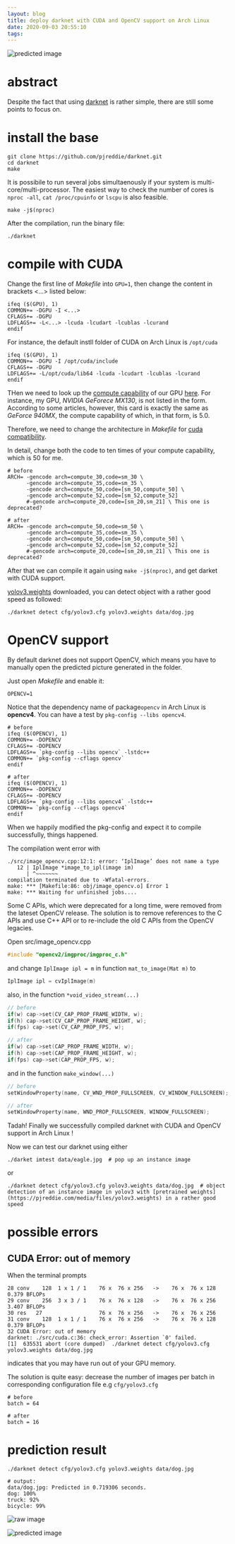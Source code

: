 ```yaml
---
layout: blog
title: deploy darknet with CUDA and OpenCV support on Arch Linux
date: 2020-09-03 20:55:10
tags:
---
```


![predicted image](/images/deploy-darknet-with-CUDA-and-OpenCV-support/predictions.jpg)

# abstract

Despite the fact that using [darknet](https://pjreddie.com/darknet/) is rather simple, there are still some points to focus on.

# install the base

```shell
git clone https://github.com/pjreddie/darknet.git
cd darknet
make
```

It is possibile to run several jobs simultaenously if your system is multi-core/multi-processor. The easiest way to check the number of cores is `nproc -all`, `cat /proc/cpuinfo` or `lscpu` is also feasible.

```shell
make -j$(nproc)
```

After the compilation, run the binary file:

```shell
./darknet
```

# compile with CUDA

Change the first line of *Makefile* into `GPU=1`, then change the content in brackets <...> listed below:

```
ifeq ($(GPU), 1) 
COMMON+= -DGPU -I <...>
CFLAGS+= -DGPU
LDFLAGS+= -L<...> -lcuda -lcudart -lcublas -lcurand
endif
```

For instance, the default instll folder of CUDA on Arch Linux is `/opt/cuda`

```
ifeq ($(GPU), 1) 
COMMON+= -DGPU -I /opt/cuda/include
CFLAGS+= -DGPU
LDFLAGS+= -L/opt/cuda/lib64 -lcuda -lcudart -lcublas -lcurand
endif
```

THen we need to look up the [compute capability](https://docs.nvidia.com/cuda/cuda-c-programming-guide/index.html#compute-capability) of our GPU [here](https://developer.nvidia.com/en/cuda-gpus). For instance, my GPU, *NVIDIA GeForece MX130*, is not listed in the form. According to some articles, however, this card is exactly the same as *GeForce 940MX*, the compute capability of which, in that form, is 5.0.

Therefore, we need to change the architecture in *Makefile* for [cuda compatibility](https://docs.nvidia.com/deploy/cuda-compatibility/index.html#toolkit-versioning).

In detail, change both the code to ten times of your compute capability, which is 50 for me.

```
# before
ARCH= -gencode arch=compute_30,code=sm_30 \
      -gencode arch=compute_35,code=sm_35 \
	  -gencode arch=compute_50,code=[sm_50,compute_50] \
	  -gencode arch=compute_52,code=[sm_52,compute_52]
	  #-gencode arch=compute_20,code=[sm_20,sm_21] \ This one is deprecated?

# after
ARCH= -gencode arch=compute_50,code=sm_50 \
      -gencode arch=compute_35,code=sm_35 \
	  -gencode arch=compute_50,code=[sm_50,compute_50] \
	  -gencode arch=compute_52,code=[sm_52,compute_52]
	  #-gencode arch=compute_20,code=[sm_20,sm_21] \ This one is deprecated?

```

After that we can compile it again using `make -j$(nproc)`, and get darket with CUDA support.

[yolov3.weights](https://pjreddie.com/media/files/yolov3.weights) downloaded, you can detect object with a rather good speed as followed:

```shell
./darknet detect cfg/yolov3.cfg yolov3.weights data/dog.jpg
```

# OpenCV support

By default darknet does not support OpenCV, which means you have to manually open the predicted picture generated in the folder.

Just open *Makefile* and enable it:

```
OPENCV=1
```

Notice that the dependency name of package`opencv` in Arch Linux is **opencv4**. You can have a test by `pkg-config --libs opencv4`.

```
# before
ifeq ($(OPENCV), 1) 
COMMON+= -DOPENCV
CFLAGS+= -DOPENCV
LDFLAGS+= `pkg-config --libs opencv` -lstdc++
COMMON+= `pkg-config --cflags opencv`
endif

# after
ifeq ($(OPENCV), 1) 
COMMON+= -DOPENCV
CFLAGS+= -DOPENCV
LDFLAGS+= `pkg-config --libs opencv4` -lstdc++
COMMON+= `pkg-config --cflags opencv4`
endif
```

When we happily modified the pkg-config and expect it to compile successfully, things happened.

The compilation went error with

```
./src/image_opencv.cpp:12:1: error: ‘IplImage’ does not name a type
   12 | IplImage *image_to_ipl(image im)
      | ^~~~~~~~
compilation terminated due to -Wfatal-errors.
make: *** [Makefile:86: obj/image_opencv.o] Error 1
make: *** Waiting for unfinished jobs....
```

Some C APIs, which were deprecated for a long time, were removed from the lateset OpenCV release. The solution is to remove references to the C APIs and use C++ API or to re-include the old C APIs from the OpenCV legacies.

Open src/image_opencv.cpp

```cpp
#include "opencv2/imgproc/imgproc_c.h"
```

and change `IplImage ipl = m` in function `mat_to_image(Mat m)` to
```cpp
IplImage ipl = cvIplImage(m)
```

also, in the function `*void_video_stream(...)`

```cpp
// before
if(w) cap->set(CV_CAP_PROP_FRAME_WIDTH, w);
if(h) cap->set(CV_CAP_PROP_FRAME_HEIGHT, w);
if(fps) cap->set(CV_CAP_PROP_FPS, w);

// after
if(w) cap->set(CAP_PROP_FRAME_WIDTH, w);
if(h) cap->set(CAP_PROP_FRAME_HEIGHT, w);
if(fps) cap->set(CAP_PROP_FPS, w);
```

and in the function `make_window(...)`
```cpp
// before
setWindowProperty(name, CV_WND_PROP_FULLSCREEN, CV_WINDOW_FULLSCREEN);

// after
setWindowProperty(name, WND_PROP_FULLSCREEN, WINDOW_FULLSCREEN);
```

Tadah! Finally we successfully compiled darknet with CUDA and OpenCV support in Arch Linux !

Now we can test our darknet using either

```shell
./darket imtest data/eagle.jpg  # pop up an instance image
```

or

```shell
./darknet detect cfg/yolov3.cfg yolov3.weights data/dog.jpg  # object detection of an instance image in yolov3 with [pretrained weights](https://pjreddie.com/media/files/yolov3.weights) in a rather good speed
```

# possible errors

## CUDA Error: out of memory

When the terminal prompts

```
28 conv    128  1 x 1 / 1    76 x  76 x 256   ->    76 x  76 x 128  0.379 BFLOPs
29 conv    256  3 x 3 / 1    76 x  76 x 128   ->    76 x  76 x 256  3.407 BFLOPs
30 res   27                  76 x  76 x 256   ->    76 x  76 x 256
31 conv    128  1 x 1 / 1    76 x  76 x 256   ->    76 x  76 x 128  0.379 BFLOPs
32 CUDA Error: out of memory
darknet: ./src/cuda.c:36: check_error: Assertion `0' failed.
[1]  635531 abort (core dumped)  ./darknet detect cfg/yolov3.cfg yolov3.weights data/dog.jpg
```

indicates that you may have run out of your GPU memory.

The solution is quite easy: decrease the number of images per batch in corresponding configuration file e.g `cfg/yolov3.cfg`

```
# before
batch = 64

# after
batch = 16
```

# prediction result

```shell
./darknet detect cfg/yolov3.cfg yolov3.weights data/dog.jpg
```

```shell
# output:
data/dog.jpg: Predicted in 0.719306 seconds.
dog: 100%
truck: 92%
bicycle: 99%
```

![raw image](/images/deploy-darknet-with-CUDA-and-OpenCV-support/dog.jpg)

![predicted image](/images/deploy-darknet-with-CUDA-and-OpenCV-support/predictions.jpg)
